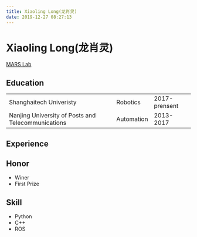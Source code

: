 ```yaml
---
title: Xiaoling Long(龙肖灵)
date: 2019-12-27 08:27:13
---
```

# Xiaoling Long(龙肖灵)
[MARS Lab](https://robotics.shanghaitech.edu.cn/)
## Education
|   |    |    |
|---| ---| ---|
| Shanghaitech Univeristy | Robotics | 2017-prensent |
| Nanjing University of Posts and Telecommunications | Automation | 2013-2017 |

## Experience

## Honor
- Winer
- First Prize

## Skill
- Python
- C++
- ROS
